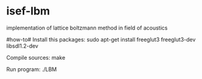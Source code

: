 isef-lbm
========

implementation of lattice boltzmann method in field of acoustics

#how-to#
Install this packages:
sudo apt-get install freeglut3 freeglut3-dev libsdl1.2-dev

Compile sources:
make

Run program:
./LBM
